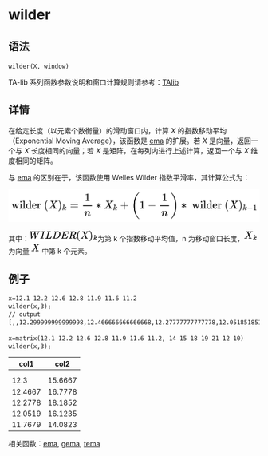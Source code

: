 # wilder

## 语法

`wilder(X, window)`

TA-lib 系列函数参数说明和窗口计算规则请参考：[TAlib](../themes/TAlib.html)

## 详情

在给定长度（以元素个数衡量）的滑动窗口内，计算 *X* 的指数移动平均（Exponential Moving
Average），该函数是 [ema](../e/ema.html) 的扩展。若 *X* 是向量，返回一个与
*X* 长度相同的向量；若 *X* 是矩阵，在每列内进行上述计算，返回一个与 *X* 维度相同的矩阵。

与 [ema](../e/ema.html) 的区别在于，该函数使用 Welles Wilder
指数平滑率，其计算公式为：

![wilderXk](../../images/wilderxk.png)

其中：![wilderXk](../../images/wilderxk_name.png)为第 k
个指数移动平均值，n 为移动窗口长度，![Xk](../../images/xk.png) 为向量
![X](../../images/x.png) 中第 k 个元素。

## 例子

```
x=12.1 12.2 12.6 12.8 11.9 11.6 11.2
wilder(x,3);
// output
[,,12.299999999999998,12.466666666666668,12.27777777777778,12.051851851851854,11.767901234567903]

x=matrix(12.1 12.2 12.6 12.8 11.9 11.6 11.2, 14 15 18 19 21 12 10)
wilder(x,3);
```

| col1 | col2 |
| --- | --- |
|  |  |
|  |  |
| 12.3 | 15.6667 |
| 12.4667 | 16.7778 |
| 12.2778 | 18.1852 |
| 12.0519 | 16.1235 |
| 11.7679 | 14.0823 |

相关函数：[ema](../e/ema.html), [gema](../g/gema.html), [tema](../t/tema.html)

